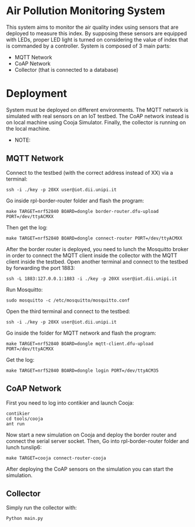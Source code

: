 # Air Pollution Monitoring System
This system aims to monitor the air quality index using sensors that are deployed to measure this index. By supposing these sensors are equipped with LEDs, proper LED light is turned on considering the value of index that is commanded by a controller. System is composed of 3 main parts:
* MQTT Network 
* CoAP Network
* Collector (that is connected to a database)

# Deployment
System must be deployed on different environments. The MQTT network is simulated with real sensors on an IoT testbed. The CoAP network instead is on local machine using Cooja Simulator. Finally, the collector is running on the local machine.
* NOTE: 
## MQTT Network
Connect to the testbed (with the correct address instead of XX) via a terminal:
```
ssh -i ./key -p 20XX user@iot.dii.unipi.it
```
Go inside rpl-border-router folder and flash the program:
```
make TARGET=nrf52840 BOARD=dongle border-router.dfu-upload PORT=/dev/ttyACMXX
```
Then get the log:
```
make TARGET=nrf52840 BOARD=dongle connect-router PORT=/dev/ttyACMXX
```
After the border router is deployed, you need to lunch the Mosquitto broker in order to connect the MQTT client inside the collector with the MQTT client inside the testbed. Open another terminal and connect to the testbed by forwarding the port 1883:
```
ssh -L 1883:127.0.0.1:1883 -i ./key -p 20XX user@iot.dii.unipi.it
```
Run Mosquitto:
```
sudo mosquitto -c /etc/mosquitto/mosquitto.conf
```
Open the third terminal and connect to the testbed:
```
ssh -i ./key -p 20XX user@iot.dii.unipi.it
```
Go inside the folder for MQTT network and flash the program:
```
make TARGET=nrf52840 BOARD=dongle mqtt-client.dfu-upload PORT=/dev/ttyACMXX
```
Get the log:
```
make TARGET=nrf52840 BOARD=dongle login PORT=/dev/ttyACM35
```
## CoAP Network
First you need to log into contikier and launch Cooja:
```
contikier
cd tools/cooja
ant run
```
Now start a new simulation on Cooja and deploy the border router and connect the serial server socket. Then, Go into rpl-border-router folder and lunch tunslip6:
```
make TARGET=cooja connect-router-cooja
```
After deploying the CoAP sensors on the simulation you can start the simulation.
## Collector
Simply run the collector with:
```
Python main.py
```
